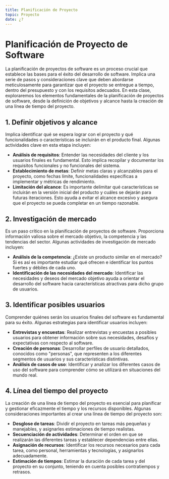 ```yaml
---
title: Planificación de Proyecto
topic: Proyecto
date: ¿?
---
```


# Planificación de Proyecto de Software

La planificación de proyectos de software es un proceso crucial que establece las bases para el éxito del desarrollo de software. Implica una serie de pasos y consideraciones clave que deben abordarse meticulosamente para garantizar que el proyecto se entregue a tiempo, dentro del presupuesto y con los requisitos adecuados. En esta clase, exploraremos los elementos fundamentales de la planificación de proyectos de software, desde la definición de objetivos y alcance hasta la creación de una línea de tiempo del proyecto.

## 1. Definir objetivos y alcance

Implica identificar qué se espera lograr con el proyecto y qué funcionalidades o características se incluirán en el producto final. Algunas actividades clave en esta etapa incluyen:
- **Análisis de requisitos**: Entender las necesidades del cliente y los usuarios finales es fundamental. Esto implica recopilar y documentar los requisitos funcionales y no funcionales del sistema.
- **Establecimiento de metas**: Definir metas claras y alcanzables para el proyecto, como fechas límite, funcionalidades específicas a implementar y métricas de rendimiento.
- **Limitación del alcance**: Es importante delimitar qué características se incluirán en la versión inicial del producto y cuáles se dejarán para futuras iteraciones. Esto ayuda a evitar el alcance excesivo y asegura que el proyecto se pueda completar en un tiempo razonable.

## 2. Investigación de mercado

Es un paso crítico en la planificación de proyectos de software. Proporciona información valiosa sobre el mercado objetivo, la competencia y las tendencias del sector. Algunas actividades de investigación de mercado incluyen:
- **Análisis de la competencia**: ¿Existe un producto similar en el mercado? Si es así es importante estudiar qué ofrecen e identificar los puntos fuertes y débiles de cada uno.
- **Identificación de las necesidades del mercado**: Identificar las necesidades y deseos del mercado objetivo ayuda a orientar el desarrollo del software hacia características atractivas para dicho grupo de usuarios.

## 3. Identificar posibles usuarios

Comprender quiénes serán los usuarios finales del software es fundamental para su éxito. Algunas estrategias para identificar usuarios incluyen:
- **Entrevistas y encuestas**: Realizar entrevistas y encuestas a posibles usuarios para obtener información sobre sus necesidades, desafíos y expectativas con respecto al software.
- **Creación de personas**: Desarrollar perfiles de usuario detallados, conocidos como "personas", que representen a los diferentes segmentos de usuarios y sus características distintivas.
- **Análisis de casos de uso**: Identificar y analizar los diferentes casos de uso del software para comprender cómo se utilizará en situaciones del mundo real.

## 4. Línea del tiempo del proyecto

La creación de una línea de tiempo del proyecto es esencial para planificar y gestionar eficazmente el tiempo y los recursos disponibles. Algunas consideraciones importantes al crear una línea de tiempo del proyecto son:
- **Desglose de tareas**: Dividir el proyecto en tareas más pequeñas y manejables, y asignarles estimaciones de tiempo realistas.
- **Secuenciación de actividades**: Determinar el orden en que se realizarán las diferentes tareas y establecer dependencias entre ellas.
- **Asignación de recursos**: Identificar los recursos necesarios para cada tarea, como personal, herramientas y tecnologías, y asignarlos adecuadamente.
- **Estimación de tiempos**: Estimar la duración de cada tarea y del proyecto en su conjunto, teniendo en cuenta posibles contratiempos y retrasos.